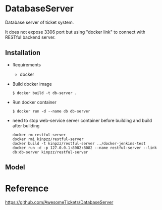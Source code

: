 # DatabaseServer

Database server of ticket system.

It does not expose 3306 port but using "docker link" to connect with RESTful backend server.

## Installation

* Requirements

  * docker

* Build docker image

  ```shell
  $ docker build -t db-server .
  ```

* Run docker container

  ```shell
  $ docker run -d --name db db-server
  ```

* need to stop web-service server container before building and build after building

  ```shell
  docker rm restful-server
  docker rmi kinpzz/restful-server
  docker build -t kinpzz/restful-server ../docker-jenkins-test
  docker run -d -p 127.0.0.1:8082:8082 --name restful-server --link db:db-server kinpzz/restful-server
  ```

## Model



# Reference

https://github.com/AwesomeTickets/DatabaseServer